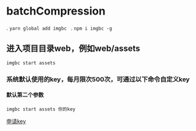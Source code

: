 # batchCompression

. `yarn global add imgbc `
. `npm i imgbc -g`

## 进入项目目录web，例如web/assets

`imgbc start assets`

### 系统默认使用的key，每月限次500次，可通过以下命令自定义key
#### 默认第二个参数
 `imgbc start assets 你的key`
 
 [申请key](https://tinypng.com) 
